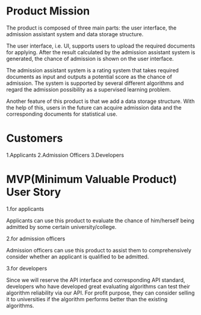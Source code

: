 # Product Mission

The product is composed of three main parts: the user interface, the admission assistant
system and data storage structure.

The user interface, i.e. UI, supports users to upload the required documents for applying.
After the result calculated by the admission assistant system is generated, the chance of 
admission is shown on the user interface.

The admission assistant system is a rating system that takes required documents as input
and outputs a potential score as the chance of admission. The system is supported by 
several different algorithms and regard the admission possibility as a supervised learning
problem.

Another feature of this product is that we add a data storage structure. With the help of
this, users in the future can acquire admission data and the corresponding documents for 
statistical use.

# Customers

1.Applicants
2.Admission Officers
3.Developers

# MVP(Minimum Valuable Product) User Story

1.for applicants

Applicants can use this product to evaluate the chance of him/herself being admitted
by some certain university/college.

2.for admission officers

Admission officers can use this product to assist them to comprehensively consider whether
an applicant is qualified to be admitted.

3.for developers

Since we will reserve the API interface and corresponding API standard, developers who 
have developed great evaluating algorithms can test their algorithm reliability via 
our API. For profit purpose, they can consider selling it to universities if the algorithm
performs better than the existing algorithms.


